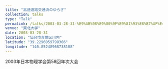 ```yaml
---
title: "高速道路交通流のゆらぎ"
collection: talks
type: "Talk"
permalink: /talks/2003-03-28-31-%E9%AB%98%E9%80%9F%E9%81%93%E8%B7%AF%E4%BA%A4%E9%80%9A%E6%B5%81%E3%81%AE%E3%82%86%E3%82%89%E3%81%8E
venue: "東北大学"
date: 2003-03-28-31
location: "仙台市青葉区川内"
latitude: "39.2296959798366"
longitude: "140.85248968738108"
---
```


2003年日本物理学会第58回年次大会
